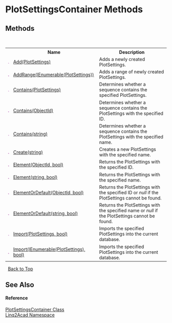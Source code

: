 # PlotSettingsContainer Methods
 

## Methods
&nbsp;<table><tr><th></th><th>Name</th><th>Description</th></tr><tr><td>![Public method](media/pubmethod.gif "Public method")</td><td><a href="M_Linq2Acad_PlotSettingsContainer_Add.md">Add(PlotSettings)</a></td><td>
Adds a newly created PlotSettings.
&nbsp;</tr><tr><td>![Public method](media/pubmethod.gif "Public method")</td><td><a href="M_Linq2Acad_PlotSettingsContainer_AddRange.md">AddRange(IEnumerable(PlotSettings))</a></td><td>
Adds a range of newly created PlotSettings.
&nbsp;</tr><tr><td>![Public method](media/pubmethod.gif "Public method")</td><td><a href="M_Linq2Acad_PlotSettingsContainer_Contains_1.md">Contains(PlotSettings)</a></td><td>
Determines whether a sequence contains the specified PlotSettings.
&nbsp;</tr><tr><td>![Public method](media/pubmethod.gif "Public method")</td><td><a href="M_Linq2Acad_PlotSettingsContainer_Contains.md">Contains(ObjectId)</a></td><td>
Determines whether a sequence contains the PlotSettings with the specified ID.
&nbsp;</tr><tr><td>![Public method](media/pubmethod.gif "Public method")</td><td><a href="M_Linq2Acad_PlotSettingsContainer_Contains_2.md">Contains(string)</a></td><td>
Determines whether a sequence contains the PlotSettings with the specified name.
&nbsp;</tr><tr><td>![Public method](media/pubmethod.gif "Public method")</td><td><a href="M_Linq2Acad_PlotSettingsContainer_Create.md">Create(string)</a></td><td>
Creates a new PlotSettings with the specified name.</td></tr><tr><td>![Public method](media/pubmethod.gif "Public method")</td><td><a href="M_Linq2Acad_PlotSettingsContainer_Element.md">Element(ObjectId, bool)</a></td><td>
Returns the PlotSettings with the specified ID.
&nbsp;</tr><tr><td>![Public method](media/pubmethod.gif "Public method")</td><td><a href="M_Linq2Acad_PlotSettingsContainer_Element_1.md">Element(string, bool)</a></td><td>
Returns the PlotSettings with the specified name.
&nbsp;</tr><tr><td>![Public method](media/pubmethod.gif "Public method")</td><td><a href="M_Linq2Acad_PlotSettingsContainer_ElementOrDefault.md">ElementOrDefault(ObjectId, bool)</a></td><td>
Returns the PlotSettings with the specified ID or <i>null</i> if the PlotSettings cannot be found.
&nbsp;</tr><tr><td>![Public method](media/pubmethod.gif "Public method")</td><td><a href="M_Linq2Acad_PlotSettingsContainer_ElementOrDefault_1.md">ElementOrDefault(string, bool)</a></td><td>
Returns the PlotSettings with the specified name or <i>null</i> if the PlotSettings cannot be found.
&nbsp;</tr><tr><td>![Public method](media/pubmethod.gif "Public method")</td><td><a href="M_Linq2Acad_PlotSettingsContainer_Import_1.md">Import(PlotSettings, bool)</a></td><td>
Imports the specified PlotSettings into the current database.
&nbsp;</tr><tr><td>![Public method](media/pubmethod.gif "Public method")</td><td><a href="M_Linq2Acad_PlotSettingsContainer_Import.md">Import(IEnumerable(PlotSettings), bool)</a></td><td>
Imports the specified PlotSettings into the current database.
&nbsp;</tr></table>&nbsp;
<a href="#plotsettingscontainer-methods">Back to Top</a>

## See Also


#### Reference
<a href="T_Linq2Acad_PlotSettingsContainer.md">PlotSettingsContainer Class</a><br /><a href="N_Linq2Acad.md">Linq2Acad Namespace</a><br />
